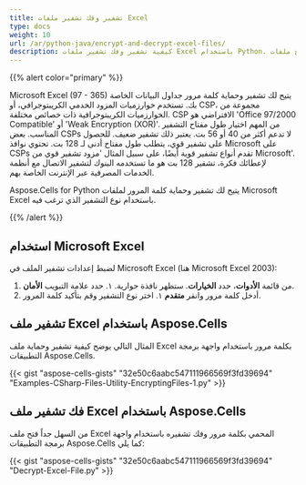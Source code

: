```yaml
---
title: تشفير وفك تشفير ملفات Excel
type: docs
weight: 10
url: /ar/python-java/encrypt-and-decrypt-excel-files/
description: كيفية تشفير وفك تشفير ملفات Excel باستخدام Python. قفل وفتح ملفات Excel.
---
```


{{% alert color="primary" %}}

Microsoft Excel (97 - 365) يتيح لك تشفير وحماية كلمة مرور جداول البيانات الخاصة بك. تستخدم خوارزميات المزود الخدمي الكريبتوجرافي، أو CSP، مجموعة من الخوارزميات الكريبتوجرافية ذات خصائص مختلفة. CSP الافتراضي هو 'Office 97/2000 Compatible' أو 'Weak Encryption (XOR)'. من المهم اختيار طول مفتاح التشفير المناسب. بعض CSPs لا تدعم أكثر من 40 أو 56 بت. يعتبر ذلك تشفير ضعيف. للحصول على تشفير قوي، يتطلب طول مفتاح أدنى لـ 128 بت. تحتوي نوافذ Microsoft على CSPs تقدم أنواع تشفير قوية أيضًا، على سبيل المثال 'مزود تشفير قوي من Microsoft'. لإعطائك فكرة، تشفير 128 بت هو ما تستخدمه البنوك لتشفير الاتصال مع أنظمة الخدمات المصرفية عبر الإنترنت الخاصة بهم.

Aspose.Cells for Python يتيح لك تشفير وحماية كلمة المرور لملفات Microsoft Excel باستخدام نوع التشفير الذي ترغب فيه.

{{% /alert %}}

## **استخدام Microsoft Excel**

لضبط إعدادات تشفير الملف في Microsoft Excel (هنا Microsoft Excel 2003):

1. من قائمة **الأدوات**، حدد **الخيارات**. ستظهر نافذة حوارية.
١. حدد علامة التبويب **الأمان**.
1. أدخل كلمة مرور وانقر **متقدم**
١. اختر نوع التشفير وقم بتأكيد كلمة المرور.

## **تشفير ملف Excel باستخدام Aspose.Cells**

المثال التالي يوضح كيفية تشفير وحماية ملف Excel بكلمة مرور باستخدام واجهة برمجة التطبيقات Aspose.Cells.

{{< gist "aspose-cells-gists" "32e50c6aabc547111966569f3fd39694" "Examples-CSharp-Files-Utility-EncryptingFiles-1.py" >}}

## **فك تشفير ملف Excel باستخدام Aspose.Cells**
من السهل جداً فتح ملف Excel المحمي بكلمة مرور وفك تشفيره باستخدام واجهة برمجة التطبيقات Aspose.Cells كما يلي:

{{< gist "aspose-cells-gists" "32e50c6aabc547111966569f3fd39694" "Decrypt-Excel-File.py" >}}


